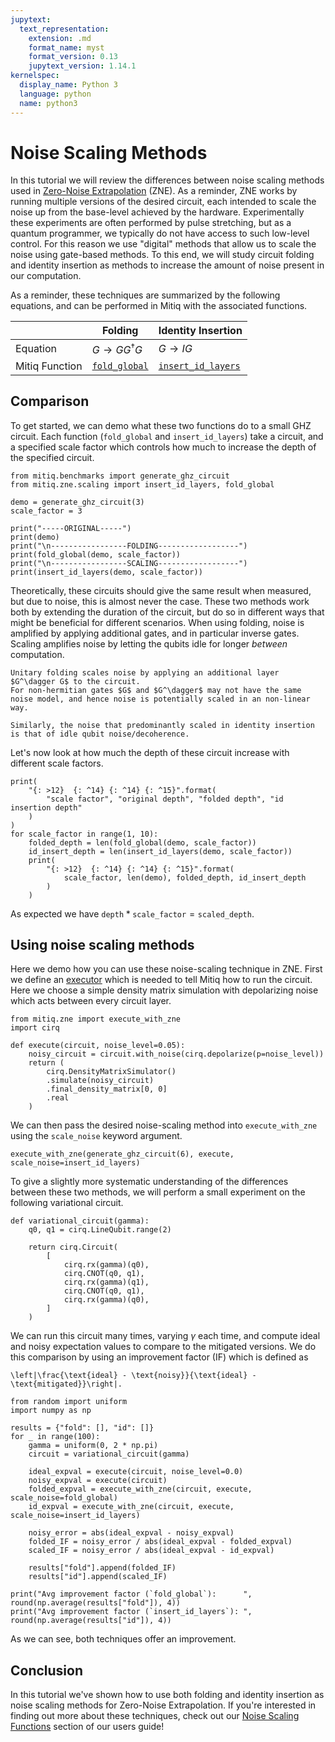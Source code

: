```yaml
---
jupytext:
  text_representation:
    extension: .md
    format_name: myst
    format_version: 0.13
    jupytext_version: 1.14.1
kernelspec:
  display_name: Python 3
  language: python
  name: python3
---
```


# Noise Scaling Methods

In this tutorial we will review the differences between noise scaling methods used in [Zero-Noise Extrapolation](https://mitiq.readthedocs.io/en/stable/guide/zne.html) (ZNE).
As a reminder, ZNE works by running multiple versions of the desired circuit, each intended to scale the noise up from the base-level achieved by the hardware.
Experimentally these experiments are often performed by pulse stretching, but as a quantum programmer, we typically do not have access to such low-level control.
For this reason we use "digital" methods that allow us to scale the noise using gate-based methods.
To this end, we will study circuit folding and identity insertion as methods to increase the amount of noise present in our computation.

As a reminder, these techniques are summarized by the following equations, and can be performed in Mitiq with the associated functions.

|                | Folding              | Identity Insertion |
| -------------- | -------------------- | ------------------ |
| Equation       | $G \to GG^\dagger G$ | $G \to I G$        |
| Mitiq Function | [`fold_global`](https://mitiq.readthedocs.io/en/stable/apidoc.html#mitiq.zne.scaling.folding.fold_global) | [`insert_id_layers`](https://mitiq.readthedocs.io/en/stable/apidoc.html#mitiq.zne.scaling.identity_insertion.insert_id_layers) |

## Comparison

To get started, we can demo what these two functions do to a small GHZ circuit.
Each function (`fold_global` and `insert_id_layers`) take a circuit, and a specified scale factor which controls how much to increase the depth of the specified circuit.

```{code-cell} ipython3
from mitiq.benchmarks import generate_ghz_circuit
from mitiq.zne.scaling import insert_id_layers, fold_global

demo = generate_ghz_circuit(3)
scale_factor = 3

print("-----ORIGINAL-----")
print(demo)
print("\n-----------------FOLDING------------------")
print(fold_global(demo, scale_factor))
print("\n-----------------SCALING------------------")
print(insert_id_layers(demo, scale_factor))
```

Theoretically, these circuits should give the same result when measured, but due to noise, this is almost never the case.
These two methods work both by extending the duration of the circuit, but do so in different ways that might be beneficial for different scenarios.
When using folding, noise is amplified by applying additional gates, and in particular inverse gates.
Scaling amplifies noise by letting the qubits idle for longer _between_ computation.

```{warning}
Unitary folding scales noise by applying an additional layer $G^\dagger G$ to the circuit.
For non-hermitian gates $G$ and $G^\dagger$ may not have the same noise model, and hence noise is potentially scaled in an non-linear way.

Similarly, the noise that predominantly scaled in identity insertion is that of idle qubit noise/decoherence.
```

Let's now look at how much the depth of these circuit increase with different scale factors.

```{code-cell} ipython3
print(
    "{: >12}  {: ^14} {: ^14} {: ^15}".format(
        "scale factor", "original depth", "folded depth", "id insertion depth"
    )
)
for scale_factor in range(1, 10):
    folded_depth = len(fold_global(demo, scale_factor))
    id_insert_depth = len(insert_id_layers(demo, scale_factor))
    print(
        "{: >12}  {: ^14} {: ^14} {: ^15}".format(
            scale_factor, len(demo), folded_depth, id_insert_depth
        )
    )
```

As expected we have $\mathtt{depth} * \mathtt{scale\_factor} = \mathtt{scaled\_depth}$.

## Using noise scaling methods

Here we demo how you can use these noise-scaling technique in ZNE.
First we define an [executor](https://mitiq.readthedocs.io/en/stable/guide/executors.html) which is needed to tell Mitiq how to run the circuit.
Here we choose a simple density matrix simulation with depolarizing noise which acts between every circuit layer.

```{code-cell} ipython3
from mitiq.zne import execute_with_zne
import cirq

def execute(circuit, noise_level=0.05):
    noisy_circuit = circuit.with_noise(cirq.depolarize(p=noise_level))
    return (
        cirq.DensityMatrixSimulator()
        .simulate(noisy_circuit)
        .final_density_matrix[0, 0]
        .real
    )
```

We can then pass the desired noise-scaling method into `execute_with_zne` using the `scale_noise` keyword argument.

```{code-cell} ipython3
execute_with_zne(generate_ghz_circuit(6), execute, scale_noise=insert_id_layers)
```

To give a slightly more systematic understanding of the differences between these two methods, we will perform a small experiment on the following variational circuit.

```{code-cell} ipython3
def variational_circuit(gamma):
    q0, q1 = cirq.LineQubit.range(2)

    return cirq.Circuit(
        [
            cirq.rx(gamma)(q0),
            cirq.CNOT(q0, q1),
            cirq.rx(gamma)(q1),
            cirq.CNOT(q0, q1),
            cirq.rx(gamma)(q0),
        ]
    )
```

We can run this circuit many times, varying $\gamma$ each time, and compute ideal and noisy expectation values to compare to the mitigated versions.
We do this comparison by using an improvement factor (IF) which is defined as
```{math}
\left|\frac{\text{ideal} - \text{noisy}}{\text{ideal} - \text{mitigated}}\right|.
```

```{code-cell} ipython3
from random import uniform
import numpy as np

results = {"fold": [], "id": []}
for _ in range(100):
    gamma = uniform(0, 2 * np.pi)
    circuit = variational_circuit(gamma)

    ideal_expval = execute(circuit, noise_level=0.0)
    noisy_expval = execute(circuit)
    folded_expval = execute_with_zne(circuit, execute, scale_noise=fold_global)
    id_expval = execute_with_zne(circuit, execute, scale_noise=insert_id_layers)

    noisy_error = abs(ideal_expval - noisy_expval)
    folded_IF = noisy_error / abs(ideal_expval - folded_expval)
    scaled_IF = noisy_error / abs(ideal_expval - id_expval)

    results["fold"].append(folded_IF)
    results["id"].append(scaled_IF)

print("Avg improvement factor (`fold_global`):      ", round(np.average(results["fold"]), 4))
print("Avg improvement factor (`insert_id_layers`): ", round(np.average(results["id"]), 4))
```

As we can see, both techniques offer an improvement.


## Conclusion

In this tutorial we've shown how to use both folding and identity insertion as noise scaling methods for Zero-Noise Extrapolation.
If you're interested in finding out more about these techniques, check out our [Noise Scaling Functions](https://mitiq.readthedocs.io/en/stable/guide/zne-3-options.html#noise-scaling-functions) section of our users guide!
